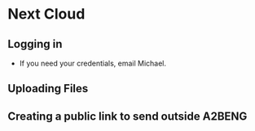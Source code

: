 # Next Cloud

## Logging in
- If you need your credentials, email Michael.

## Uploading Files

## Creating a public link to send outside A2BENG

